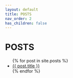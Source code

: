 ```yaml
---
layout: default
title: POSTS
nav_order: 2
has_children: false
---
```


# POSTS

<ul>
  {% for post in site.posts %}
    <li>
      <a href="{{ post.url }}">{{ post.title }}</a>
    </li>
  {% endfor %}
</ul>